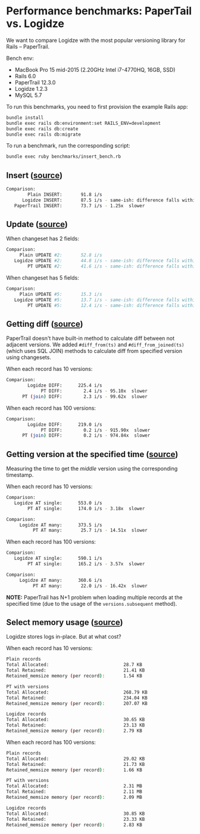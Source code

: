 # Performance benchmarks: PaperTail vs. Logidze

We want to compare Logidze with the most popular versioning library for Rails – PaperTrail.

Bench env:
- MacBook Pro 15 mid-2015 (2.20GHz Intel i7-4770HQ, 16GB, SSD)
- Rails 6.0
- PaperTrail 12.3.0
- Logidze 1.2.3
- MySQL 5.7

To run this benchmarks, you need to first provision the example Rails app:

```sh
bundle install
bundle exec rails db:environment:set RAILS_ENV=development
bundle exec rails db:create
bundle exec rails db:migrate
```

To run a benchmark, run the corresponding script:

```sh
bundle exec ruby benchmarks/insert_bench.rb
```

## Insert ([source](benchmarks/insert_bench.rb))

```sh
Comparison:
        Plain INSERT:       91.8 i/s
      Logidze INSERT:       87.5 i/s - same-ish: difference falls within error
   PaperTrail INSERT:       73.7 i/s - 1.25x  slower
```

## Update ([source](benchmarks/update_bench.rb))

When changeset has 2 fields:

```sh
Comparison:
     Plain UPDATE #2:       52.8 i/s
   Logidze UPDATE #2:       44.8 i/s - same-ish: difference falls within error
        PT UPDATE #2:       41.6 i/s - same-ish: difference falls within error
```

When changeset has 5 fields:

```sh
Comparison:
     Plain UPDATE #5:       15.3 i/s
   Logidze UPDATE #5:       13.7 i/s - same-ish: difference falls within error
        PT UPDATE #5:       12.4 i/s - same-ish: difference falls within error
```

## Getting diff ([source](benchmarks/diff_bench.rb))

PaperTrail doesn't have built-in method to calculate diff between not adjacent versions.
We added `#diff_from(ts)` and `#diff_from_joined(ts)` (which uses SQL JOIN) methods to calculate diff from specified version using changesets.

When each record has 10 versions:

```sh
Comparison:
        Logidze DIFF:      225.4 i/s
             PT DIFF:        2.4 i/s - 95.10x  slower
      PT (join) DIFF:        2.3 i/s - 99.62x  slower
```

When each record has 100 versions:

```sh
Comparison:
        Logidze DIFF:      219.0 i/s
             PT DIFF:        0.2 i/s - 915.90x  slower
      PT (join) DIFF:        0.2 i/s - 974.84x  slower
```

## Getting version at the specified time ([source](benchmarks/version_at_bench.rb))

Measuring the time to get the _middle_ version using the corresponding timestamp.

When each record has 10 versions:

```sh
Comparison:
   Logidze AT single:      553.0 i/s
        PT AT single:      174.0 i/s - 3.18x  slower

Comparison:
     Logidze AT many:      373.5 i/s
          PT AT many:       25.7 i/s - 14.51x  slower
```

When each record has 100 versions:

```sh
Comparison:
   Logidze AT single:      590.1 i/s
        PT AT single:      165.2 i/s - 3.57x  slower

Comparison:
     Logidze AT many:      360.6 i/s
          PT AT many:       22.0 i/s - 16.42x  slower
```

**NOTE:** PaperTrail has N+1 problem when loading multiple records at the specified time (due to the usage of the `versions.subsequent` method).

## Select memory usage ([source](benchmarks/memory_profile.rb))

Logidze stores logs in-place. But at what cost?

When each record has 10 versions:

```sh
Plain records
Total Allocated:				            28.7 KB
Total Retained:					            21.41 KB
Retained_memsize memory (per record):		1.54 KB

PT with versions
Total Allocated:				            268.79 KB
Total Retained:					            234.04 KB
Retained_memsize memory (per record):		207.07 KB

Logidze records
Total Allocated:				            30.65 KB
Total Retained:					            23.13 KB
Retained_memsize memory (per record):		2.79 KB
```

When each record has 100 versions:

```sh
Plain records
Total Allocated:				            29.02 KB
Total Retained:					            21.73 KB
Retained_memsize memory (per record):		1.66 KB

PT with versions
Total Allocated:				            2.31 MB
Total Retained:					            2.11 MB
Retained_memsize memory (per record):		2.09 MB

Logidze records
Total Allocated:				            30.85 KB
Total Retained:					            23.33 KB
Retained_memsize memory (per record):		2.83 KB
```

